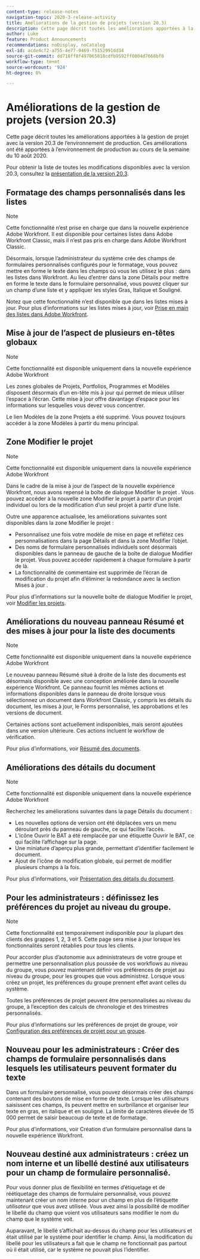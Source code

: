 ```yaml
---
content-type: release-notes
navigation-topic: 2020-3-release-activity
title: Améliorations de la gestion de projets (version 20.3)
description: Cette page décrit toutes les améliorations apportées à la gestion de projet avec la version 20.3 de l’environnement de production. Ces améliorations ont été apportées à l’environnement de production au cours de la semaine du 10 août 2020.
author: Luke
feature: Product Announcements
recommendations: noDisplay, noCatalog
exl-id: acde4cf2-a755-4e77-9469-f5152991dd34
source-git-commit: dd718ff8f497065018cdfb9592ff0804d7668bf8
workflow-type: tm+mt
source-wordcount: '924'
ht-degree: 0%

---
```


# Améliorations de la gestion de projets (version 20.3)

Cette page décrit toutes les améliorations apportées à la gestion de projet avec la version 20.3 de l’environnement de production. Ces améliorations ont été apportées à l’environnement de production au cours de la semaine du 10 août 2020.

Pour obtenir la liste de toutes les modifications disponibles avec la version 20.3, consultez la [présentation de la version 20.3](../../../product-announcements/product-releases/20.3-release-activity/20-3-release-overview.md).

## Formatage des champs personnalisés dans les listes

>[!NOTE]
>
>Cette fonctionnalité n’est prise en charge que dans la nouvelle expérience Adobe Workfront. Il est disponible pour certaines listes dans Adobe Workfront Classic, mais il n’est pas pris en charge dans Adobe Workfront Classic.

Désormais, lorsque l’administrateur du système crée des champs de formulaires personnalisés configurés pour le formatage, vous pouvez mettre en forme le texte dans les champs où vous les utilisez le plus : dans les listes dans Workfront. Au lieu d’entrer dans la zone Détails pour mettre en forme le texte dans le formulaire personnalisé, vous pouvez cliquer sur un champ d’une liste et y appliquer les styles Gras, Italique et Souligné.

Notez que cette fonctionnalité n’est disponible que dans les listes mises à jour. Pour plus d’informations sur les listes mises à jour, voir [Prise en main des listes dans Adobe Workfront](../../../workfront-basics/navigate-workfront/use-lists/view-items-in-a-list.md).

## Mise à jour de l’aspect de plusieurs en-têtes globaux

>[!NOTE]
>
>Cette fonctionnalité est disponible uniquement dans la nouvelle expérience Adobe Workfront

Les zones globales de Projets, Portfolios, Programmes et Modèles disposent désormais d’un en-tête mis à jour qui permet de mieux utiliser l’espace à l’écran. Cette mise à jour offre davantage d’espace pour les informations sur lesquelles vous devez vous concentrer.

Le lien Modèles de la zone Projets a été supprimé. Vous pouvez toujours accéder à la zone Modèles à partir du menu principal.

## Zone Modifier le projet

>[!NOTE]
>
>Cette fonctionnalité est disponible uniquement dans la nouvelle expérience Adobe Workfront

Dans le cadre de la mise à jour de l’aspect de la nouvelle expérience Workfront, nous avons repensé la boîte de dialogue Modifier le projet . Vous pouvez accéder à la nouvelle zone Modifier le projet à partir d’un projet individuel ou lors de la modification d’un seul projet à partir d’une liste.

Outre une apparence actualisée, les améliorations suivantes sont disponibles dans la zone Modifier le projet :

* Personnalisez une fois votre modèle de mise en page et reflétez ces personnalisations dans la page Détails et dans la zone Modifier l’objet.
* Des noms de formulaire personnalisés individuels sont désormais disponibles dans le panneau de gauche de la boîte de dialogue Modifier le projet. Vous pouvez accéder rapidement à chaque formulaire à partir de là.
* La fonctionnalité de commentaire est supprimée de l’écran de modification du projet afin d’éliminer la redondance avec la section Mises à jour .

<!--
<p data-mc-conditions="QuicksilverOrClassic.Draft mode">For information about the new Edit Box box, see "New Edit Object box" (NEW ARTICLE, LINK LATER!!).</p>
-->

Pour plus d’informations sur la nouvelle boîte de dialogue Modifier le projet, voir [Modifier les projets](../../../manage-work/projects/manage-projects/edit-projects.md).

## Améliorations du nouveau panneau Résumé et des mises à jour pour la liste des documents

>[!NOTE]
>
>Cette fonctionnalité est disponible uniquement dans la nouvelle expérience Adobe Workfront

Le nouveau panneau Résumé situé à droite de la liste des documents est désormais disponible avec une conception améliorée dans la nouvelle expérience Workfront. Ce panneau fournit les mêmes actions et informations disponibles dans le panneau de droite lorsque vous sélectionnez un document dans Workfront Classic, y compris les détails du document, les mises à jour, le Forms personnalisé, les approbations et les versions de document.

Certaines actions sont actuellement indisponibles, mais seront ajoutées dans une version ultérieure. Ces actions incluent le workflow de vérification.

Pour plus d’informations, voir [Résumé des documents](../../../documents/managing-documents/summary-for-documents.md).

## Améliorations des détails du document

>[!NOTE]
>
>Cette fonctionnalité est disponible uniquement dans la nouvelle expérience Adobe Workfront

Recherchez les améliorations suivantes dans la page Détails du document :

* Les nouvelles options de version ont été déplacées vers un menu déroulant près du panneau de gauche, ce qui facilite l’accès.
* L’icône Ouvrir le BAT a été remplacée par une étiquette Ouvrir le BAT, ce qui facilite l’affichage sur la page.
* Une miniature d’aperçu plus grande, permettant d’identifier facilement le document.
* Ajout de l’icône de modification globale, qui permet de modifier plusieurs champs à la fois.

Pour plus d’informations, voir [Présentation des détails du document](../../../documents/managing-documents/document-details-overview.md).

## Pour les administrateurs : définissez les préférences du projet au niveau du groupe.

>[!NOTE]
>
>Cette fonctionnalité est temporairement indisponible pour la plupart des clients des grappes 1, 2, 3 et 5. Cette page sera mise à jour lorsque les fonctionnalités seront rétablies pour tous les clients.

Pour accorder plus d’autonomie aux administrateurs de votre groupe et permettre une personnalisation plus poussée de vos workflows au niveau du groupe, vous pouvez maintenant définir vos préférences de projet au niveau du groupe, pour les groupes que vous administrez. Lorsque vous créez un projet, les préférences du groupe prennent effet avant celles du système.

Toutes les préférences de projet peuvent être personnalisées au niveau du groupe, à l’exception des calculs de chronologie et des trimestres personnalisés.

Pour plus d’informations sur les préférences de projet de groupe, voir [Configuration des préférences de projet pour un groupe](../../../administration-and-setup/manage-groups/create-and-manage-groups/configure-project-preferences-group.md).

## Nouveau pour les administrateurs : Créer des champs de formulaire personnalisés dans lesquels les utilisateurs peuvent formater du texte

Dans un formulaire personnalisé, vous pouvez désormais créer des champs contenant des boutons de mise en forme de texte. Lorsque les utilisateurs saisissent ces champs, ils peuvent mettre en surbrillance et organiser leur texte en gras, en italique et en souligné. La limite de caractères élevée de 15 000 permet de saisir beaucoup de texte et de formatage.

Pour plus d’informations, voir Création d’un formulaire personnalisé dans la nouvelle expérience Workfront.

## Nouveau destiné aux administrateurs : créez un nom interne et un libellé destiné aux utilisateurs pour un champ de formulaire personnalisé.

Pour vous donner plus de flexibilité en termes d’étiquetage et de réétiquetage des champs de formulaire personnalisé, vous pouvez maintenant créer un *nom* interne pour un champ en plus de l’étiquette *utilisateur* que vous avez utilisée. Vous avez ainsi la possibilité de modifier le libellé du champ que voient vos utilisateurs sans modifier le nom du champ que le système voit.

Auparavant, le libellé s’affichait au-dessus du champ pour les utilisateurs et était utilisé par le système pour identifier le champ. Ainsi, la modification du libellé pour les utilisateurs a fait que le champ ne fonctionnait pas partout où il était utilisé, car le système ne pouvait plus l’identifier.


